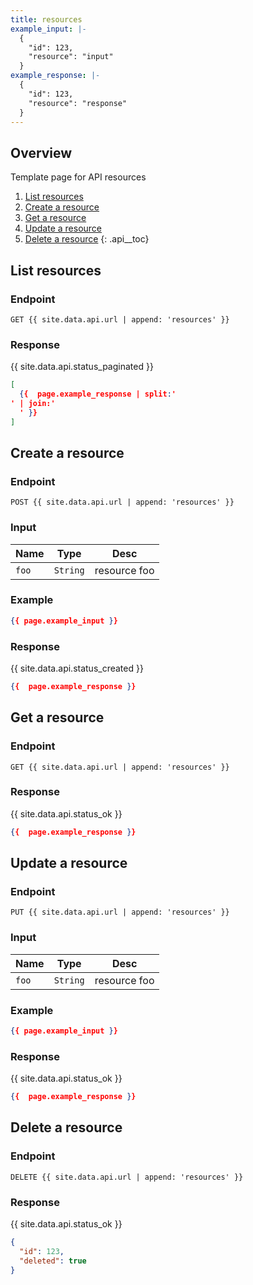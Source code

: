 ```yaml
---
title: resources
example_input: |-
  {
    "id": 123,
    "resource": "input"
  }
example_response: |-
  {
    "id": 123,
    "resource": "response"
  }
---
```


## Overview

Template page for API resources

1. [List resources](#list-resources)
1. [Create a resource](#create-a-resource)
1. [Get a resource](#get-a-resource)
1. [Update a resource](#update-a-resource)
1. [Delete a resource](#delete-a-resource)
{: .api__toc}





## List resources

### Endpoint

~~~
GET {{ site.data.api.url | append: 'resources' }}
~~~

### Response

{{ site.data.api.status_paginated }}
~~~ json
[
  {{  page.example_response | split:'
' | join:'
  ' }}
]
~~~


## Create a resource

### Endpoint

~~~
POST {{ site.data.api.url | append: 'resources' }}
~~~

### Input

| Name | Type | Desc |
|------|------|------|
| `foo` | `String` | resource foo |

### Example

~~~ json
{{ page.example_input }}
~~~


### Response

{{ site.data.api.status_created }}
~~~ json
{{  page.example_response }}
~~~




## Get a resource

### Endpoint

~~~
GET {{ site.data.api.url | append: 'resources' }}
~~~

### Response

{{ site.data.api.status_ok }}
~~~ json
{{  page.example_response }}
~~~




## Update a resource

### Endpoint

~~~
PUT {{ site.data.api.url | append: 'resources' }}
~~~

### Input

| Name | Type | Desc |
|------|------|------|
| `foo` | `String` | resource foo |

### Example

~~~ json
{{ page.example_input }}
~~~

### Response

{{ site.data.api.status_ok }}
~~~ json
{{  page.example_response }}
~~~





## Delete a resource

### Endpoint

~~~
DELETE {{ site.data.api.url | append: 'resources' }}
~~~

### Response

{{ site.data.api.status_ok }}
~~~ json
{
  "id": 123,
  "deleted": true
}
~~~

